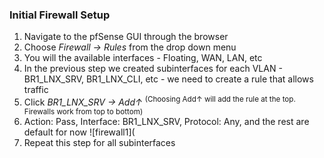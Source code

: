 ### Initial Firewall Setup
1. Navigate to the pfSense GUI through the browser
2. Choose *Firewall → Rules* from the drop down menu
3. You will the available interfaces - Floating, WAN, LAN, etc
4. In the previous step we created subinterfaces for each VLAN - BR1_LNX_SRV, BR1_LNX_CLI, etc - we need to create a rule that allows traffic
5. Click *BR1_LNX_SRV → Add↑* <sup>(Choosing Add↑ will add the rule at the top. Firewalls work from top to bottom)</sup>
6. Action: Pass, Interface: BR1_LNX_SRV, Protocol: Any, and the rest are default for now
![firewall1](
7. Repeat this step for all subinterfaces

